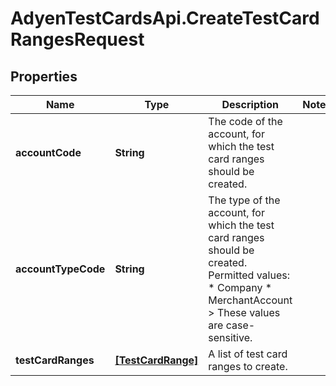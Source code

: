 # AdyenTestCardsApi.CreateTestCardRangesRequest

## Properties

Name | Type | Description | Notes
------------ | ------------- | ------------- | -------------
**accountCode** | **String** | The code of the account, for which the test card ranges should be created. | 
**accountTypeCode** | **String** | The type of the account, for which the test card ranges should be created.  Permitted values: * Company * MerchantAccount &gt; These values are case-sensitive. | 
**testCardRanges** | [**[TestCardRange]**](TestCardRange.md) | A list of test card ranges to create. | 


